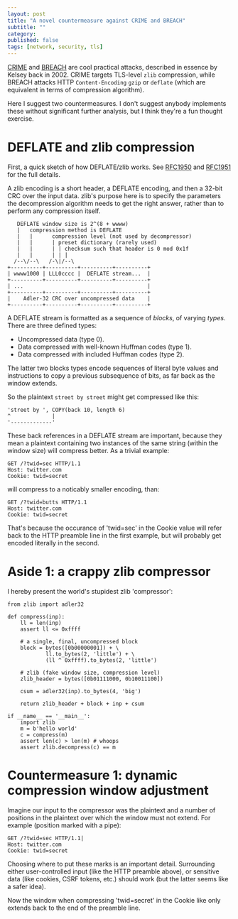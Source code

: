 ```yaml
---
layout: post
title: "A novel countermeasure against CRIME and BREACH"
subtitle: ""
category: 
published: false
tags: [network, security, tls]
---
```

[CRIME][crime] and [BREACH][breach] are cool practical attacks, described in essence by Kelsey back in 2002.  CRIME targets TLS-level `zlib` compression, while BREACH attacks HTTP `Content-Encoding` `gzip` or `deflate` (which are  equivalent in terms of compression algorithm).

Here I suggest two countermeasures.  I don't suggest anybody implements these without significant further analysis, but I think they're a fun thought exercise.

# DEFLATE and zlib compression
First, a quick sketch of how DEFLATE/zlib works.  See [RFC1950][rfc1950] and [RFC1951][rfc1951] for the full details.

A zlib encoding is a short header, a DEFLATE encoding, and then a 32-bit CRC over the input data.  zlib's purpose here is to specify the parameters the decompression algorithm needs to get the right answer, rather than to perform any compression itself.

       DEFLATE window size is 2^(8 + wwww)
       |   compression method is DEFLATE
       |   |      compression level (not used by decompressor)  
       |   |      | preset dictionary (rarely used)
       |   |      | | checksum such that header is 0 mod 0x1f
       |   |      | | |
      /--\/--\   /-\|/--\
    +----------+----------+----------+----------+
    | wwww1000 | LLL0cccc |  DEFLATE stream...  |
    +----------+----------+----------+----------+
    | ...                                       |
    +----------+----------+----------+----------+
    |    Adler-32 CRC over uncompressed data    |
    +----------+----------+----------+----------+

A DEFLATE stream is formatted as a sequence of *blocks*, of varying *types*.  There are three defined types:

* Uncompressed data (type 0).
* Data compressed with well-known Huffman codes (type 1).
* Data compressed with included Huffman codes (type 2).

The latter two blocks types encode sequences of literal byte values and instructions to copy a previous subsequence of bits, as far back as the window extends.

So the plaintext `street by street` might get compressed like this:

    'street by ', COPY(back 10, length 6)
    ^             |
    '-------------'

These back references in a DEFLATE stream are important, because they mean a plaintext containing two instances of the same string (within the window size) will compress better.  As a trivial example:

    GET /?twid=sec HTTP/1.1
    Host: twitter.com
    Cookie: twid=secret

will compress to a noticably smaller encoding, than:

    GET /?twid=butts HTTP/1.1
    Host: twitter.com
    Cookie: twid=secret

That's because the occurance of 'twid=sec' in the Cookie value will refer back to the HTTP preamble line
in the first example, but will probably get encoded literally in the second.
    
# Aside 1: a crappy zlib compressor
I hereby present the world's stupidest zlib 'compressor':

    from zlib import adler32

    def compress(inp):
        ll = len(inp)
        assert ll <= 0xffff
        
        # a single, final, uncompressed block
        block = bytes([0b00000001]) + \
                ll.to_bytes(2, 'little') + \
                (ll ^ 0xffff).to_bytes(2, 'little')
        
        # zlib (fake window size, compression level)
        zlib_header = bytes([0b01111000, 0b10011100])
        
        csum = adler32(inp).to_bytes(4, 'big')
        
        return zlib_header + block + inp + csum

    if __name__ == '__main__':
        import zlib
        m = b'hello world'
        c = compress(m)
        assert len(c) > len(m) # whoops
        assert zlib.decompress(c) == m

# Countermeasure 1: dynamic compression window adjustment
Imagine our input to the compressor was the plaintext and a number of positions in the plaintext over which the window must not extend.  For example (position marked with a pipe):

    GET /?twid=sec HTTP/1.1|
    Host: twitter.com
    Cookie: twid=secret

Choosing where to put these marks is an important detail.  Surrounding either user-controlled input (like the HTTP preamble above), or sensitive data (like cookies, CSRF tokens, etc.) should work (but the latter seems like a safer idea).

Now the window when compressing 'twid=secret' in the Cookie like only extends back to the end of the preamble line.

[crime]: https://docs.google.com/presentation/d/11eBmGiHbYcHR9gL5nDyZChu_-lCa2GizeuOfaLU2HOU
[breach]: http://breachattack.com/
[rfc1951]: http://tools.ietf.org/html/rfc1951
[rfc1950]: http://tools.ietf.org/html/rfc1950